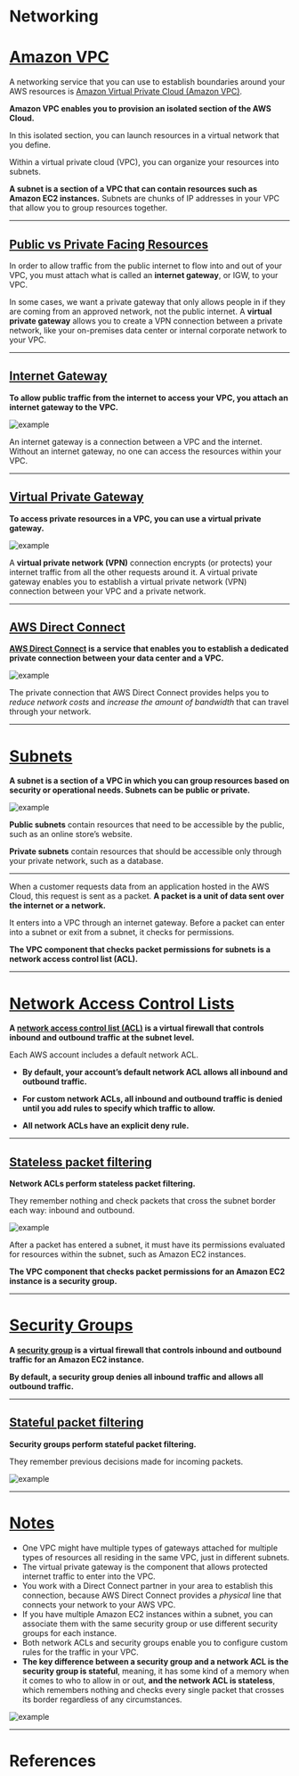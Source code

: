 # Networking

# [Amazon VPC](#amazon-vpc)

A networking service that you can use to establish boundaries around your AWS resources is [Amazon Virtual Private Cloud (Amazon VPC)](https://aws.amazon.com/vpc/).

**Amazon VPC enables you to provision an isolated section of the AWS Cloud.** 

In this isolated section, you can launch resources in a virtual network that you define. 

Within a virtual private cloud (VPC), you can organize your resources into subnets. 

**A subnet is a section of a VPC that can contain resources such as Amazon EC2 instances.** Subnets are chunks of IP addresses in your VPC that allow you to group resources together. 

---

## [Public vs Private Facing Resources](#public-vs-private-facing-resources)

In order to allow traffic from the public internet to flow into and out of your VPC, you must attach what is called an **internet gateway**, or IGW, to your VPC. 

In some cases, we want a private gateway that only allows people in if they are coming from an approved network, not the public internet. A **virtual private gateway** allows you to create a VPN connection between a private network, like your on-premises data center or internal corporate network to your VPC. 

---

## [Internet Gateway](#internet-gateway)

**To allow public traffic from the internet to access your VPC, you attach an internet gateway to the VPC.**

![example](images/ig.png "Internet Gateway")

An internet gateway is a connection between a VPC and the internet. Without an internet gateway, no one can access the resources within your VPC.

---

## [Virtual Private Gateway](#virtual-private-gateway)

**To access private resources in a VPC, you can use a virtual private gateway.**

![example](images/vpg.png "Virtual Private Gateway")

A **virtual private network (VPN)** connection encrypts (or protects) your internet traffic from all the other requests around it. A virtual private gateway enables you to establish a virtual private network (VPN) connection between your VPC and a private network.

---

## [AWS Direct Connect](#aws-direct-connect)

**[AWS Direct Connect](https://aws.amazon.com/directconnect/) is a service that enables you to establish a dedicated private connection between your data center and a VPC.**

![example](images/direct_connect.png "AWS Direct Connect")

The private connection that AWS Direct Connect provides helps you to *reduce network costs* and *increase the amount of bandwidth* that can travel through your network.

---

# [Subnets](#subnets)

**A subnet is a section of a VPC in which you can group resources based on security or operational needs. Subnets can be public or private.**

![example](images/subnets.png "Subnets")

**Public subnets** contain resources that need to be accessible by the public, such as an online store’s website.

**Private subnets** contain resources that should be accessible only through your private network, such as a database.

---

When a customer requests data from an application hosted in the AWS Cloud, this request is sent as a packet. **A packet is a unit of data sent over the internet or a network.** 

It enters into a VPC through an internet gateway. Before a packet can enter into a subnet or exit from a subnet, it checks for permissions. 

**The VPC component that checks packet permissions for subnets is a network access control list (ACL).**

---

# [Network Access Control Lists](#network-access-control-lists)

**A [network access control list (ACL)](https://docs.aws.amazon.com/vpc/latest/userguide/vpc-network-acls.html) is a virtual firewall that controls inbound and outbound traffic at the subnet level.**

Each AWS account includes a default network ACL.

- **By default, your account’s default network ACL allows all inbound and outbound traffic.**

- **For custom network ACLs, all inbound and outbound traffic is denied until you add rules to specify which traffic to allow.**

- **All network ACLs have an explicit deny rule.**

---

## [Stateless packet filtering](#stateless-packet-filtering)

**Network ACLs perform stateless packet filtering.**

They remember nothing and check packets that cross the subnet border each way: inbound and outbound. 

![example](images/stateless.png "Stateless Packet Filtering Example")

After a packet has entered a subnet, it must have its permissions evaluated for resources within the subnet, such as Amazon EC2 instances. 

**The VPC component that checks packet permissions for an Amazon EC2 instance is a security group.**

---

# [Security Groups](#security-groups)

**A [security group](https://docs.aws.amazon.com/vpc/latest/userguide/VPC_SecurityGroups.html) is a virtual firewall that controls inbound and outbound traffic for an Amazon EC2 instance.**

**By default, a security group denies all inbound traffic and allows all outbound traffic.**

---

## [Stateful packet filtering](#stateful-packet-filtering)

**Security groups perform stateful packet filtering.**

They remember previous decisions made for incoming packets.

![example](images/stateful.png "Stateful Packet Filtering Example")

---

# [Notes](#notes)

- One VPC might have multiple types of gateways attached for multiple types of resources all residing in the same VPC, just in different subnets. 
- The virtual private gateway is the component that allows protected internet traffic to enter into the VPC.
- You work with a Direct Connect partner in your area to establish this connection, because AWS Direct Connect provides a *physical* line that connects your network to your AWS VPC.
- If you have multiple Amazon EC2 instances within a subnet, you can associate them with the same security group or use different security groups for each instance. 
- Both network ACLs and security groups enable you to configure custom rules for the traffic in your VPC. 
- **The key difference between a security group and a network ACL is the security group is stateful**, meaning, it has some kind of a memory when it comes to who to allow in or out, **and the network ACL is stateless**, which remembers nothing and checks every single packet that crosses its border regardless of any circumstances. 

![example](images/acls_sec_groups.png "ACLs and Security Groups")

---

# References